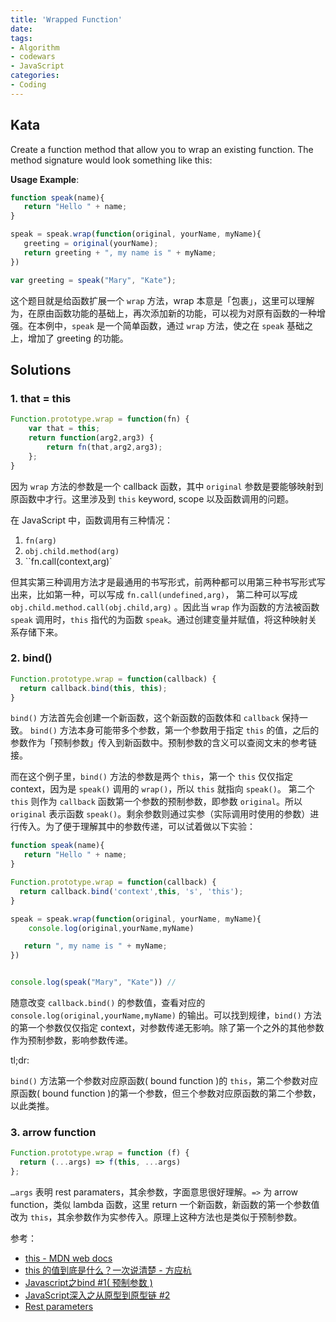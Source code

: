 ```yaml
---
title: 'Wrapped Function'
date: 
tags:
- Algorithm
- codewars
- JavaScript
categories:
- Coding 
---
```


## Kata

Create a function method that allow you to wrap an existing function. The method signature would look something like this:

**Usage Example**:

```javascript
function speak(name){
   return "Hello " + name;
}

speak = speak.wrap(function(original, yourName, myName){
   greeting = original(yourName);
   return greeting + ", my name is " + myName;
})

var greeting = speak("Mary", "Kate");
```

<!-- more -->

这个题目就是给函数扩展一个 `wrap` 方法，wrap 本意是「包裹」，这里可以理解为，在原由函数功能的基础上，再次添加新的功能，可以视为对原有函数的一种增强。在本例中，`speak` 是一个简单函数，通过 `wrap` 方法，使之在 `speak` 基础之上，增加了 greeting 的功能。

## Solutions

### 1. that = this

```javascript
Function.prototype.wrap = function(fn) {
    var that = this;
    return function(arg2,arg3) {
        return fn(that,arg2,arg3);
    };
}
```

因为 `wrap` 方法的参数是一个 callback 函数，其中 `original` 参数是要能够映射到原函数中才行。这里涉及到 `this` keyword, scope 以及函数调用的问题。

在 JavaScript 中，函数调用有三种情况：

1.  `fn(arg)`
2.  `obj.child.method(arg)`
3.  ``fn.call(context,arg)`



但其实第三种调用方法才是最通用的书写形式，前两种都可以用第三种书写形式写出来，比如第一种，可以写成 `fn.call(undefined,arg)`， 第二种可以写成 `obj.child.method.call(obj.child,arg)` 。因此当 `wrap` 作为函数的方法被函数 `speak` 调用时，`this` 指代的为函数 `speak`。通过创建变量并赋值，将这种映射关系存储下来。

### 2. bind()

```javascript
Function.prototype.wrap = function(callback) {
  return callback.bind(this, this);
}
```

`bind()` 方法首先会创建一个新函数，这个新函数的函数体和 `callback` 保持一致。 `bind()` 方法本身可能带多个参数，第一个参数用于指定 `this` 的值，之后的参数作为「预制参数」传入到新函数中。预制参数的含义可以查阅文末的参考链接。

而在这个例子里，`bind()` 方法的参数是两个 `this`，第一个 `this` 仅仅指定 context，因为是 `speak()` 调用的 `wrap()`，所以 `this` 就指向 `speak()`。 第二个 `this` 则作为 `callback` 函数第一个参数的预制参数，即参数 `original`。所以 `original` 表示函数 `speak()`。剩余参数则通过实参（实际调用时使用的参数）进行传入。为了便于理解其中的参数传递，可以试着做以下实验：

```javascript
function speak(name){
   return "Hello " + name;
}

Function.prototype.wrap = function(callback) {
  return callback.bind('context',this, 's', 'this');
}

speak = speak.wrap(function(original, yourName, myName){
    console.log(original,yourName,myName)

   return ", my name is " + myName;
})


console.log(speak("Mary", "Kate")) //
```

随意改变 `callback.bind()` 的参数值，查看对应的 `console.log(original,yourName,myName)` 的输出。可以找到规律，`bind()` 方法的第一个参数仅仅指定 context，对参数传递无影响。除了第一个之外的其他参数作为预制参数，影响参数传递。

tl;dr: 

`bind()` 方法第一个参数对应原函数( bound function )的 `this`，第二个参数对应原函数( bound function )的第一个参数，但三个参数对应原函数的第二个参数，以此类推。

### 3. arrow function

```javascript
Function.prototype.wrap = function (f) {
  return (...args) => f(this, ...args)
};
```

`…args` 表明 rest paramaters，其余参数，字面意思很好理解。`=>` 为 arrow function，类似 lambda 函数，这里 return 一个新函数，新函数的第一个参数值改为 `this`，其余参数作为实参传入。原理上这种方法也是类似于预制参数。

参考：

-   [this - MDN web docs](https://developer.mozilla.org/en-US/docs/Web/JavaScript/Reference/Operators/this)
-   [this 的值到底是什么？一次说清楚 - 方应杭](https://zhuanlan.zhihu.com/p/23804247)
-   [Javascript之bind #1( 预制参数 )](https://github.com/Aaaaaaaty/Blog/issues/1)
-   [JavaScript深入之从原型到原型链 #2](https://github.com/mqyqingfeng/Blog/issues/2)
-   [Rest parameters](https://developer.mozilla.org/en-US/docs/Web/JavaScript/Reference/Functions/rest_parameters)